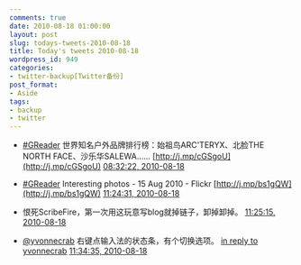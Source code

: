 ```yaml
---
comments: true
date: 2010-08-18 01:00:00
layout: post
slug: todays-tweets-2010-08-18
title: Today's tweets 2010-08-18
wordpress_id: 949
categories:
- twitter-backup[Twitter备份]
post_format:
- Aside
tags:
- backup
- twitter
---
```





  * [#GReader](http://search.twitter.com/search?q=%23GReader) 世界知名户外品牌排行榜：始祖鸟ARC'TERYX、北脸THE NORTH FACE、沙乐华SALEWA…… [http://j.mp/cGSgoU](http://j.mp/cGSgoU) [08:32:22, 2010-08-18](http://twitter.com/gfrog/statuses/21446705950)





  * [#GReader](http://search.twitter.com/search?q=%23GReader) Interesting photos - 15 Aug 2010 - Flickr [http://j.mp/bs1gQW](http://j.mp/bs1gQW) [11:24:31, 2010-08-18](http://twitter.com/gfrog/statuses/21458490990)





  * 恨死ScribeFire，第一次用这玩意写blog就掉链子，卸掉卸掉。 [11:25:15, 2010-08-18](http://twitter.com/gfrog/statuses/21458540179)





  * [@yvonnecrab](http://twitter.com/yvonnecrab) 右键点输入法的状态条，有个切换选项。 [in reply to yvonnecrab](http://twitter.com/yvonnecrab/statuses/21459003681) [11:34:35, 2010-08-18](http://twitter.com/gfrog/statuses/21459161881)





